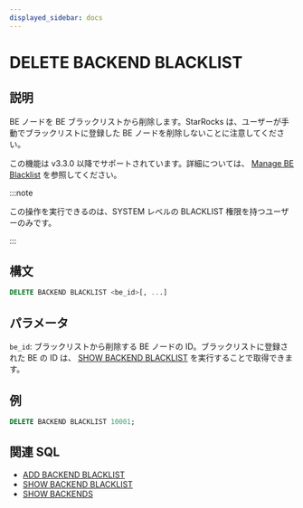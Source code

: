 ```yaml
---
displayed_sidebar: docs
---
```


# DELETE BACKEND BLACKLIST

## 説明

BE ノードを BE ブラックリストから削除します。StarRocks は、ユーザーが手動でブラックリストに登録した BE ノードを削除しないことに注意してください。

この機能は v3.3.0 以降でサポートされています。詳細については、 [Manage BE Blacklist](../../../../administration/management/BE_blacklist.md) を参照してください。

:::note

この操作を実行できるのは、SYSTEM レベルの BLACKLIST 権限を持つユーザーのみです。

:::

## 構文

```SQL
DELETE BACKEND BLACKLIST <be_id>[, ...]
```

## パラメータ

`be_id`: ブラックリストから削除する BE ノードの ID。ブラックリストに登録された BE の ID は、 [SHOW BACKEND BLACKLIST](./SHOW_BACKEND_BLACKLIST.md) を実行することで取得できます。

## 例

```SQL
DELETE BACKEND BLACKLIST 10001;
```

## 関連 SQL

- [ADD BACKEND BLACKLIST](./ADD_BACKEND_BLACKLIST.md)
- [SHOW BACKEND BLACKLIST](./SHOW_BACKEND_BLACKLIST.md)
- [SHOW BACKENDS](SHOW_BACKENDS.md)